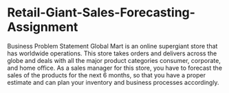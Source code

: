 # Retail-Giant-Sales-Forecasting-Assignment
Business Problem Statement Global Mart is an online supergiant store that has worldwide operations. This store takes orders and delivers across the globe and deals with all the major product categories consumer, corporate, and home office. As a sales manager for this store, you have to forecast the sales of the products for the next 6 months, so that you have a proper estimate and can plan your inventory and business processes accordingly.
